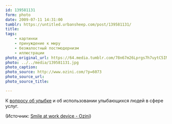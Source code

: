 ```yaml
---
id: 139581131
form: photo
date: 2009-07-11 14:31:00
tumblr: https://untitled.urbansheep.com/post/139581131/
title:
tags:
    - картинки
    - принуждение к миру
    - безжалостный постмодернизм
    - иллюстрации
photo_original_url: https://64.media.tumblr.com/78n67m26Lprgs7h7uytC5IMRo1_1280.jpg
photo: ../../media/139581131.jpg
photo_caption:
photo_source: http://www.ozini.com/?p=6073
photo_source_url:
photo_source_title:

---
```


<p>К <a href="http://friendfeed.com/urbansheep/414c749d">вопросу об улыбке</a> и об использовании улыбающихся людей в сфере услуг.</p>

<p>(Источник: <a href="http://www.ozini.com/?p=6073">Smile at work device - Ozini</a>)</p>
